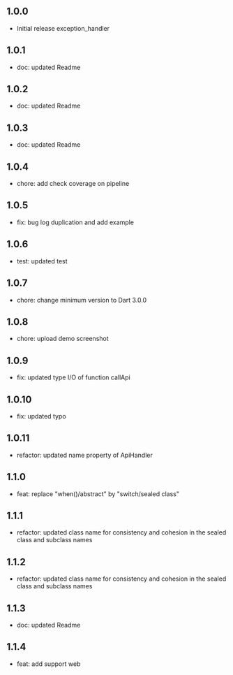 ## 1.0.0

* Initial release exception_handler

## 1.0.1

* doc: updated Readme

## 1.0.2

* doc: updated Readme

## 1.0.3

* doc: updated Readme

## 1.0.4

* chore: add check coverage on pipeline

## 1.0.5

* fix: bug log duplication and add example

## 1.0.6

* test: updated test

## 1.0.7

* chore: change minimum version to Dart 3.0.0

## 1.0.8

* chore: upload demo screenshot

## 1.0.9

* fix: updated type I/O of function callApi

## 1.0.10

* fix: updated typo

## 1.0.11

* refactor: updated name property of ApiHandler

## 1.1.0

* feat: replace "when()/abstract" by "switch/sealed class"

## 1.1.1

* refactor: updated class name for consistency and cohesion in the sealed class and subclass names

## 1.1.2

* refactor: updated class name for consistency and cohesion in the sealed class and subclass names

## 1.1.3

* doc: updated Readme

## 1.1.4

* feat: add support web
